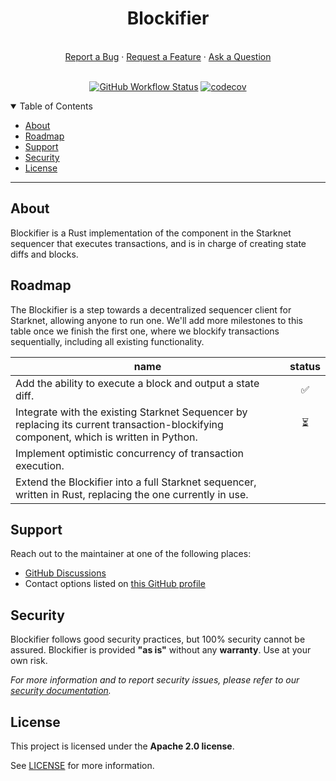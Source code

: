 <div align="center">
  <h1>Blockifier</h1>
  <br />
  <a href="https://github.com/starkware-libs/blockifier/issues/new?assignees=&labels=bug&template=01_BUG_REPORT.md&title=bug%3A+">Report a Bug</a>
  ·
  <a href="https://github.com/starkware-libs/blockifier/issues/new?assignees=&labels=enhancement&template=02_FEATURE_REQUEST.md&title=feat%3A+">Request a Feature</a>
  ·
  <a href="https://github.com/starkware-libs/blockifier/discussions/new?category=q-a">Ask a Question</a>
</div>

<div align="center">
<br />

[![GitHub Workflow Status](https://github.com/starkware-libs/blockifier/actions/workflows/post-merge.yml/badge.svg)](https://github.com/starkware-libs/blockifier/actions/workflows/post-merge.yml)
[![codecov](https://codecov.io/gh/starkware-libs/blockifier/branch/main/graph/badge.svg?token=Z5MXY45MR5)](https://codecov.io/gh/starkware-libs/blockifier)

</div>

<details open="open">
<summary>Table of Contents</summary>

- [About](#about)
- [Roadmap](#roadmap)
- [Support](#support)
- [Security](#security)
- [License](#license)

</details>

-----

## About

Blockifier is a Rust implementation of the component in the Starknet sequencer that executes transactions, and is in charge of creating state diffs and blocks.

## Roadmap

The Blockifier is a step towards a decentralized sequencer client for Starknet, allowing anyone to run one.
We'll add more milestones to this table once we finish the first one, where we blockify transactions sequentially, including all existing functionality.

| name                                                                                                                                   | status |
| -------------------------------------------------------------------------------------------------------------------------------------- | :----: |
| Add the ability to execute a block and output a state diff.                                                                            |   ✅   |
| Integrate with the existing Starknet Sequencer by replacing its current transaction-blockifying component, which is written in Python. |   ⏳   |
| Implement optimistic concurrency of transaction execution.                                                                             |        |
| Extend the Blockifier into a full Starknet sequencer, written in Rust, replacing the one currently in use.                             |        |

## Support

Reach out to the maintainer at one of the following places:

- [GitHub Discussions](https://github.com/starkware-libs/blockifier/discussions)
- Contact options listed on [this GitHub profile](https://github.com/starkware-libs)

## Security

Blockifier follows good security practices, but 100% security cannot be assured.
Blockifier is provided **"as is"** without any **warranty**. Use at your own risk.

_For more information and to report security issues, please refer to our [security documentation](docs/SECURITY.md)._

## License

This project is licensed under the **Apache 2.0 license**.

See [LICENSE](LICENSE) for more information.
